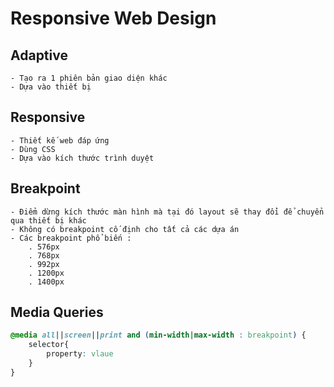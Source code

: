 # Responsive Web Design


## Adaptive

    - Tạo ra 1 phiên bản giao diện khác
    - Dựa vào thiết bị

## Responsive

    - Thiết kế web đáp ứng
    - Dùng CSS
    - Dựa vào kích thước trình duyệt

## Breakpoint

    - Điểm dừng kích thước màn hình mà tại đó layout sẽ thay đổi để chuyển qua thiết bị khác
    - Không có breakpoint cố định cho tất cả các dựa án
    - Các breakpoint phổ biến : 
        . 576px
        . 768px
        . 992px
        . 1200px
        . 1400px

## Media Queries
```css
@media all||screen||print and (min-width|max-width : breakpoint) {
    selector{
        property: vlaue
    }
}
```